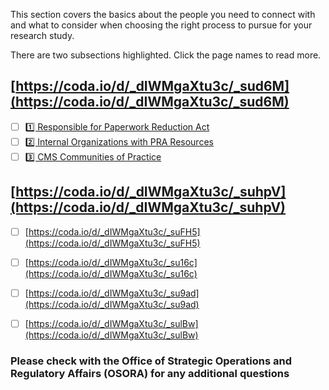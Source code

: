 This section covers the basics about the people you need to connect with and what to consider when choosing the right process to pursue for your research study. 

There are two subsections highlighted. Click the page names to read more. 

## [https://coda.io/d/_dIWMgaXtu3c/_sud6M](https://coda.io/d/_dIWMgaXtu3c/_sud6M) 

- [ ] [1️⃣ Responsible for Paperwork Reduction Act](https://coda.io/d/_dIWMgaXtu3c/_sud6M#_lu7jy)
- [ ] [2️⃣ Internal Organizations with PRA Resources](https://coda.io/d/_dIWMgaXtu3c/_sud6M#_lumbz)
- [ ] [3️⃣ CMS Communities of Practice](https://coda.io/d/_dIWMgaXtu3c/_sud6M#_luy1Y)

## [https://coda.io/d/_dIWMgaXtu3c/_suhpV](https://coda.io/d/_dIWMgaXtu3c/_suhpV) 

- [ ] [https://coda.io/d/_dIWMgaXtu3c/_suFH5](https://coda.io/d/_dIWMgaXtu3c/_suFH5) 
- [ ] [https://coda.io/d/_dIWMgaXtu3c/_su16c](https://coda.io/d/_dIWMgaXtu3c/_su16c) 
- [ ] [https://coda.io/d/_dIWMgaXtu3c/_su9ad](https://coda.io/d/_dIWMgaXtu3c/_su9ad) 
- [ ] [https://coda.io/d/_dIWMgaXtu3c/_sulBw](https://coda.io/d/_dIWMgaXtu3c/_sulBw) 



### Please check with the Office of Strategic Operations and Regulatory Affairs (OSORA) for any additional questions


